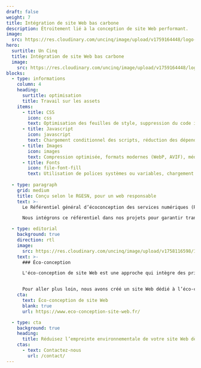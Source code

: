 ```yaml
---
draft: false
weight: 7
title: Intégration de site Web bas carbone
description: Étroitement lié à la conception de site Web performant.
image:
  src: https://res.cloudinary.com/uncinq/image/upload/v1759164448/logo-websitecarbon-white_fmsjj5.svg
hero:
  surtitle: Un Cinq
  title: Intégration de site Web bas carbone
  image:
    src: https://res.cloudinary.com/uncinq/image/upload/v1759164448/logo-websitecarbon-white_fmsjj5.svg
blocks:
  - type: informations
    column: 4
    heading:
      surtitle: optimisation
      title: Travail sur les assets
    items:
      - title: CSS
        icon: css
        text: Optimisation des feuilles de style, suppression du code inutilisé avec PurgeCSS.
      - title: Javascript
        icon: javascript
        text: Chargement conditionnel des scripts, réduction des dépendances et optimisation du rendu.
      - title: Images
        icon: images
        text: Compression optimisée, formats modernes (WebP, AVIF), médias adaptatifs et lazy loading.
      - title: Fonts
        icon: file-font-fill
        text: Utilisation de polices systèmes ou variables, chargement asynchrone, sous-ensembles adaptés pour réduire le poids.
  
  - type: paragraph
    grid: medium
    title: Conçu selon le RGESN, pour un web responsable
    text: >-
      Le Référentiel général d’écoconception des services numériques (RGESN, version 2024) est une norme française exigeante qui structure les bonnes pratiques de conception numérique durable.

      Nous intégrons ce référentiel dans nos projets pour garantir transparence, performance, et réduction de l’empreinte numérique.

  - type: editorial
    background: true
    direction: rtl
    image:
      src: https://res.cloudinary.com/uncinq/image/upload/v1758116598/179.Planet_kydicb.svg
    text: >-
      ### Éco-conception

      L'éco-conception de site Web est une approche qui intègre des principes de durabilité environnementale dans le processus de conception et de développement des sites internet. Elle vise à réduire l’impact écologique des sites en optimisant l’efficacité énergétique, en minimisant les émissions de carbone et en réduisant la consommation de ressources.


      Pour aller plus loin, nous avons créé un site Web dédié à l’éco-conception.
    cta:
      text: Éco-conception de site Web
      blank: true
      url: https://www.eco-conception-site-web.fr/

  - type: cta
    background: true
    heading:
      title: Réduisez l’empreinte environnementale de votre site Web dès aujourd’hui
    ctas:
      - text: Contactez-nous
        url: /contact/
---
```

